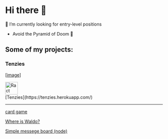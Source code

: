 # Hi there 👋 

🔭 I’m currently looking for entry-level positions



* Avoid the Pyramid of Doom 😬


## Some of my projects:

### Tenzies
[[image](https://user-images.githubusercontent.com/43910483/150337997-23386e89-bae4-4ce8-977b-64864d90077d.png)]
<div style="display: inline_block">
  <img align="center" alt="Ract logo" height="40" width="40" src="https://cdn.jsdelivr.net/gh/devicons/devicon/icons/react/react-original.svg">
</div> 
[Tenzies](https://tenzies.herokuapp.com/)

---

[card game](https://memorygame-6c814.web.app/)

[Where is Waldo?](https://whereswaldo-6ffb4.web.app/)

[Simple messege board (node)](https://super-simple-message-board.herokuapp.com/)


<!--
**mlamarques/mlamarques** is a ✨ _special_ ✨ repository because its `README.md` (this file) appears on your GitHub profile.

Here are some ideas to get you started:

- 🔭 I’m currently working on ...
- 🌱 I’m currently learning ...
- 👯 I’m looking to collaborate on ...
- 🤔 I’m looking for help with ...
- 💬 Ask me about ...
- 📫 How to reach me: ...
- 😄 Pronouns: ...
- ⚡ Fun fact: ...
-->
